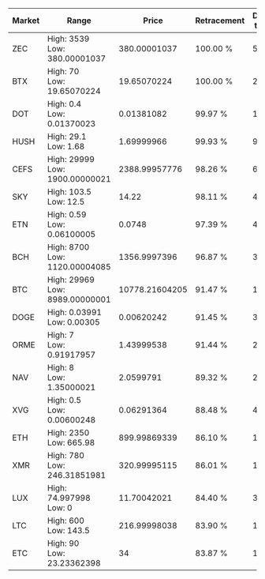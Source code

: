 | Market | Range | Price| Retracement | Doubles to 50% |
| --- | --- | --- | --- | --- |
| ZEC | High: 3539<br />Low: 380.00001037 | 380.00001037 | 100.00 % | 5.16 |
| BTX | High: 70<br />Low: 19.65070224 | 19.65070224 | 100.00 % | 2.28 |
| DOT | High: 0.4<br />Low: 0.01370023 | 0.01381082 | 99.97 % | 14.98 |
| HUSH | High: 29.1<br />Low: 1.68 | 1.69999966 | 99.93 % | 9.05 |
| CEFS | High: 29999<br />Low: 1900.00000021 | 2388.99957776 | 98.26 % | 6.68 |
| SKY | High: 103.5<br />Low: 12.5 | 14.22 | 98.11 % | 4.08 |
| ETN | High: 0.59<br />Low: 0.06100005 | 0.0748 | 97.39 % | 4.35 |
| BCH | High: 8700<br />Low: 1120.00004085 | 1356.9997396 | 96.87 % | 3.62 |
| BTC | High: 29969<br />Low: 8989.00000001 | 10778.21604205 | 91.47 % | 1.81 |
| DOGE | High: 0.03991<br />Low: 0.00305 | 0.00620242 | 91.45 % | 3.46 |
| ORME | High: 7<br />Low: 0.91917957 | 1.43999538 | 91.44 % | 2.75 |
| NAV | High: 8<br />Low: 1.35000021 | 2.0599791 | 89.32 % | 2.27 |
| XVG | High: 0.5<br />Low: 0.00600248 | 0.06291364 | 88.48 % | 4.02 |
| ETH | High: 2350<br />Low: 665.98 | 899.99869339 | 86.10 % | 1.68 |
| XMR | High: 780<br />Low: 246.31851981 | 320.99995115 | 86.01 % | 1.60 |
| LUX | High: 74.997998<br />Low: 0 | 11.70042021 | 84.40 % | 3.20 |
| LTC | High: 600<br />Low: 143.5 | 216.99998038 | 83.90 % | 1.71 |
| ETC | High: 90<br />Low: 23.23362398 | 34 | 83.87 % | 1.67 |
